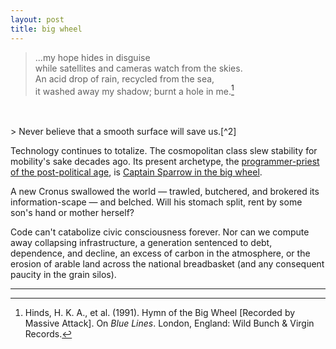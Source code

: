 ```yaml
---
layout: post
title: big wheel
---
```


> ...my hope hides in disguise<br/>while satellites and cameras watch from the skies.<br/>An acid drop of rain, recycled from the sea,<br/>it washed away my shadow; burnt a hole in me.[^1]
<br/>
<br/>
> Never believe that a smooth surface will save us.[^2]

Technology continues to totalize. The cosmopolitan class slew stability for mobility's sake decades ago. Its present archetype, the [programmer-priest of the post-political age](https://www.c-span.org/video/?478048-1/facebook-twitter-ceos-testify-senate-judiciary-committee), is [Captain Sparrow in the big wheel](https://youtu.be/k2C68Nh-ltQ?t=227).

A new Cronus swallowed the world &mdash; trawled, butchered, and brokered its information-scape &mdash; and belched. Will his stomach split, rent by some son's hand or mother herself?

Code can't catabolize civic consciousness forever. Nor can we compute away collapsing infrastructure, a generation sentenced to debt, dependence, and decline, an excess of carbon in the atmosphere, or the erosion of arable land across the national breadbasket (and any consequent paucity in the grain silos).

---

[^1]: Hinds, H. K. A., et al. (1991). Hymn of the Big Wheel [Recorded by Massive Attack]. On *Blue Lines*. London, England: Wild Bunch & Virgin Records.

[^2]: Deleuze, G., and F. Guattari. (1980). A Thousand Plateaus. 500.
